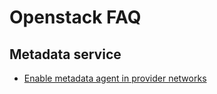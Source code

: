 # Openstack FAQ #

## Metadata service ##
- [Enable metadata agent in provider networks](https://access.redhat.com/solutions/2292841)

